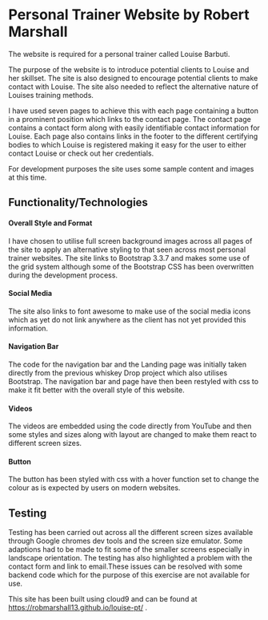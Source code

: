 
# Personal Trainer Website by Robert Marshall #

The website is required for a personal trainer called Louise Barbuti.

The purpose of the website is to introduce potential clients to Louise and her skillset. The site is also designed to encourage potential clients to make contact with Louise. The site also needed to reflect the alternative nature of Louises training methods. 

I have used seven pages to achieve this with each page containing a button in a prominent position which links to the contact page. The contact page contains a contact form along with easily identifiable contact information for Louise. Each page also contains links in the footer to the different certifying bodies to which Louise is registered making it easy for the user to either contact Louise or check out her credentials.

For development purposes the site uses some sample content and images at this time.

## Functionality/Technologies ##

#### Overall Style and Format ####
I have chosen to utilise full screen background images across all pages of the site to apply an alternative styling to that seen across most personal trainer websites.
The site links to Bootstrap 3.3.7 and makes some use of the grid system although some of the Bootstrap CSS has been overwritten during the development process.
#### Social Media ####
The site also links to font awesome to make use of the social media icons which as yet do not link anywhere as the client has not yet provided this information.
#### Navigation Bar ####
The code for the navigation bar and the Landing page was initially taken directly from the previous whiskey Drop project which also utilises Bootstrap. The navigation bar and page have then been restyled with css to make it fit better with the overall style of this website.
#### Videos ####
The videos are embedded using the code directly from YouTube and then some styles and sizes along with layout are changed to make them react to different screen sizes.
#### Button ####
The button has been styled with css with a hover function set to change the colour as is expected by users on modern websites.
## Testing ##
Testing has been carried out across all the different screen sizes available through Google chromes dev tools and the screen size emulator. Some adaptions had to be made to fit some of the smaller screens especially in landscape orientation.
The testing has also highlighted a problem with the contact form and link to email.These issues can be resolved with some backend code which for the purpose of this exercise are not available for use.


This site has been built using cloud9 and can be found at  https://robmarshall13.github.io/louise-pt/ .
